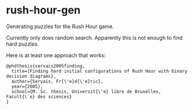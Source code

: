 # rush-hour-gen

Generating puzzles for the Rush Hour game.

Currently only does random search. Apparently this is not enough to find hard puzzles.

Here is at least one approach that works:

```
@phdthesis{servais2005finding,
  title={Finding hard initial configurations of Rush Hour with binary decision diagrams},
  author={Servais, Fr{\'e}d{\'e}ric},
  year={2005},
  school={M. Sc. thesis, Universit{\'e} libre de Bruxelles, Facult{\'e} des sciences}
}
```
